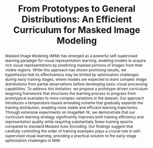 ---
id:             2025-mae-prototypes
title:          "From Prototypes to General Distributions: An Efficient Curriculum for Masked Image Modeling"
authors:        [Me, ChengEn, Huanran, Jifan, YuHen, Pedro]
venue:          under review.
year:           "2025-05"
thumbnail:      assets/publications/2025-mae-prototypes/banner.jpg
bibtex:         "@misc{lin2024prototypesgeneraldistributionsefficient,
      title={From Prototypes to General Distributions: An Efficient Curriculum for Masked Image Modeling}, 
      author={Jinhong Lin and Cheng-En Wu and Huanran Li and Jifan Zhang and Yu Hen Hu and Pedro Morgado},
      year={2024},
      eprint={2411.10685},
      archivePrefix={arXiv},
      primaryClass={cs.CV},
      url={https://arxiv.org/abs/2411.10685}, 
}"
links:
    paper:      https://arxiv.org/abs/2411.10685
    bibtex:     assets/publications/2025-mae-prototypes/ref.txt

layout: project
short_title: Ranking Patches for Efficient CLIP Inference
abstract: "Masked Image Modeling (MIM) has emerged as a powerful self-supervised learning paradigm for visual representation learning, enabling models to acquire rich visual representations by predicting masked portions of images from their visible regions. While this approach has shown promising results, we hypothesize that its effectiveness may be limited by optimization challenges during early training stages, where models are expected to learn complex image distributions from partial observations before developing basic visual processing capabilities. To address this limitation, we propose a prototype-driven curriculum leagrning framework that structures the learning process to progress from prototypical examples to more complex variations in the dataset. Our approach introduces a temperature-based annealing scheme that gradually expands the training distribution, enabling more stable and efficient learning trajectories. Through extensive experiments on ImageNet-1K, we demonstrate that our curriculum learning strategy significantly improves both training efficiency and representation quality while requiring substantially fewer training epochs compared to standard Masked Auto-Encoding. Our findings suggest that carefully controlling the order of training examples plays a crucial role in self-supervised visual learning, providing a practical solution to the early-stage optimization challenges in MIM."
---